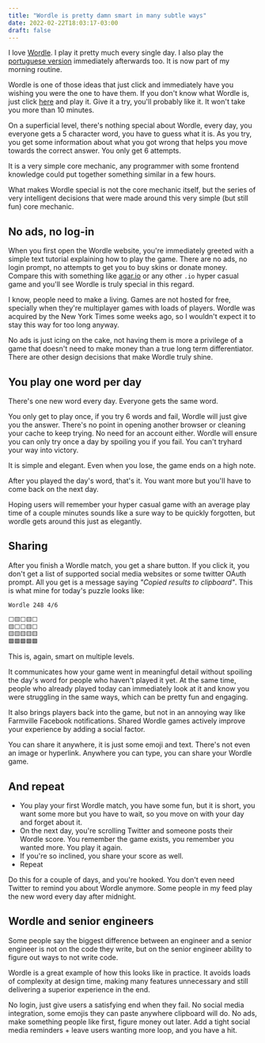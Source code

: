 ```yaml
---
title: "Wordle is pretty damn smart in many subtle ways"
date: 2022-02-22T18:03:17-03:00
draft: false
---
```


I love [Wordle](https://www.nytimes.com/games/wordle/). I play it pretty much every single day.
I also play the [portuguese version](https://term.ooo) immediately afterwards too.
It is now part of my morning routine.

Wordle is one of those ideas that just click and immediately have you wishing you were the one to have them.
If you don't know what Wordle is, just click [here](https://www.nytimes.com/games/wordle/) and play it.
Give it a try, you'll probably like it. It won't take you more than 10 minutes.

On a superficial level, there's nothing special about Wordle, every day, you everyone gets a 5 character word, you have to guess what it is.
As you try, you get some information about what you got wrong that helps you move towards the correct answer. You only get 6 attempts.

It is a very simple core mechanic, any programmer with some frontend knowledge could put together something similar in a few hours.

What makes Wordle special is not the core mechanic itself, but the series of very intelligent decisions that were made around this very simple (but still fun) core mechanic.

## No ads, no log-in

When you first open the Wordle website, you're immediately greeted with a simple text tutorial explaining how to play the game.
There are no ads, no login prompt, no attempts to get you to buy skins or donate money.
Compare this with something like [agar.io](https://www.agar.io/) or any other `.io` hyper casual game and you'll see Wordle is truly special in this regard.

I know, people need to make a living. Games are not hosted for free, specially when they're multiplayer games with loads of players.
Wordle was acquired by the New York Times some weeks ago, so I wouldn't expect it to stay this way for too long anyway.

No ads is just icing on the cake, not having them is more a privilege of a game that doesn't need to make money than a true long term differentiator. There are other design decisions that make Wordle truly shine.

## You play one word per day

There's one new word every day. Everyone gets the same word.

You only get to play once, if you try 6 words and fail, Wordle will just give you the answer.
There's no point in opening another browser or cleaning your cache to keep trying.
No need for an account either.
Wordle will ensure you can only try once a day by spoiling you if you fail.
You can't tryhard your way into victory.

It is simple and elegant. Even when you lose, the game ends on a high note.

After you played the day's word, that's it. You want more but you'll have to come back on the next day.

Hoping users will remember your hyper casual game with an average play time of a couple minutes sounds like a sure way to be quickly forgotten, but wordle gets around this just as elegantly.

## Sharing

After you finish a Wordle match, you get a share button. If you click it, you don't get a list of supported social media websites or some twitter OAuth prompt.
All you get is a message saying _"Copied results to clipboard"_. This is what mine for today's puzzle looks like:

```markdown
Wordle 248 4/6

⬜🟨⬜🟨⬜
🟨⬜⬜🟨⬜
🟨🟨🟨🟨🟨
🟩🟩🟩🟩🟩
```

This is, again, smart on multiple levels.

It communicates how your game went in meaningful detail without spoiling the day's word for people who haven't played it yet. At the same time, people who already played today can immediately look at it and know you were struggling in the same ways, which can be pretty fun and engaging.

It also brings players back into the game, but not in an annoying way like Farmville Facebook notifications. Shared Wordle games actively improve your experience by adding a social factor.

You can share it anywhere, it is just some emoji and text. There's not even an image or hyperlink. Anywhere you can type, you can share your Wordle game.

## And repeat

- You play your first Wordle match, you have some fun, but it is short, you want some more but you have to wait, so you move on with your day and forget about it.
- On the next day, you're scrolling Twitter and someone posts their Wordle score. You remember the game exists, you remember you wanted more. You play it again.
- If you're so inclined, you share your score as well.
- Repeat

Do this for a couple of days, and you're hooked. You don't even need Twitter to remind you about Wordle anymore.
Some people in my feed play the new word every day after midnight.

## Wordle and senior engineers

Some people say the biggest difference between an engineer and a senior engineer is not on the code they write, but on the senior engineer ability to figure out ways to not write code.

Wordle is a great example of how this looks like in practice. It avoids loads of complexity at design time, making many features unnecessary and still delivering a superior experience in the end.

No login, just give users a satisfying end when they fail. No social media integration, some emojis they can paste anywhere clipboard will do. No ads, make something people like first, figure money out later. Add a tight social media reminders + leave users wanting more loop, and you have a hit.

